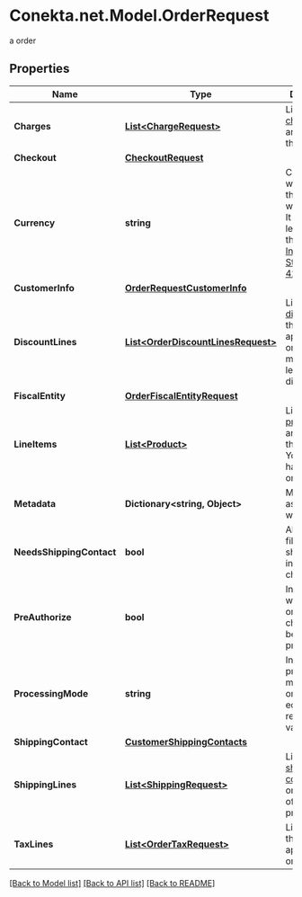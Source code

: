 # Conekta.net.Model.OrderRequest
a order

## Properties

Name | Type | Description | Notes
------------ | ------------- | ------------- | -------------
**Charges** | [**List&lt;ChargeRequest&gt;**](ChargeRequest.md) | List of [charges](https://developers.conekta.com/v2.1.0/reference/orderscreatecharge) that are applied to the order | [optional] 
**Checkout** | [**CheckoutRequest**](CheckoutRequest.md) |  | [optional] 
**Currency** | **string** | Currency with which the payment will be made. It uses the 3-letter code of the [International Standard ISO 4217.](https://es.wikipedia.org/wiki/ISO_4217) | 
**CustomerInfo** | [**OrderRequestCustomerInfo**](OrderRequestCustomerInfo.md) |  | 
**DiscountLines** | [**List&lt;OrderDiscountLinesRequest&gt;**](OrderDiscountLinesRequest.md) | List of [discounts](https://developers.conekta.com/v2.1.0/reference/orderscreatediscountline) that are applied to the order. You must have at least one discount. | [optional] 
**FiscalEntity** | [**OrderFiscalEntityRequest**](OrderFiscalEntityRequest.md) |  | [optional] 
**LineItems** | [**List&lt;Product&gt;**](Product.md) | List of [products](https://developers.conekta.com/v2.1.0/reference/orderscreateproduct) that are sold in the order. You must have at least one product. | 
**Metadata** | **Dictionary&lt;string, Object&gt;** | Metadata associated with the order | [optional] 
**NeedsShippingContact** | **bool** | Allows you to fill out the shipping information at checkout | [optional] 
**PreAuthorize** | **bool** | Indicates whether the order charges must be preauthorized | [optional] [default to false]
**ProcessingMode** | **string** | Indicates the processing mode for the order, either ecommerce, recurrent or validation. | [optional] 
**ShippingContact** | [**CustomerShippingContacts**](CustomerShippingContacts.md) |  | [optional] 
**ShippingLines** | [**List&lt;ShippingRequest&gt;**](ShippingRequest.md) | List of [shipping costs](https://developers.conekta.com/v2.1.0/reference/orderscreateshipping). If the online store offers digital products. | [optional] 
**TaxLines** | [**List&lt;OrderTaxRequest&gt;**](OrderTaxRequest.md) | List of [taxes](https://developers.conekta.com/v2.1.0/reference/orderscreatetaxes) that are applied to the order. | [optional] 

[[Back to Model list]](../README.md#documentation-for-models) [[Back to API list]](../README.md#documentation-for-api-endpoints) [[Back to README]](../README.md)

